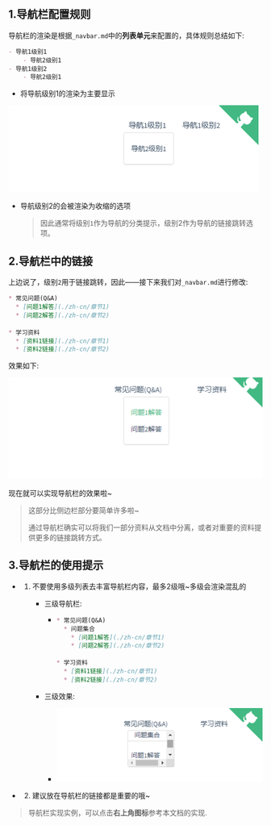 ## 1.导航栏配置规则

导航栏的渲染是根据`_navbar.md`中的**列表单元**来配置的，具体规则总结如下:

```markdown
- 导航1级别1
	- 导航2级别1
- 导航1级别2
	- 导航2级别1
```

- 将导航级别1的渲染为主要显示

![image-20220122143751604](导航栏里的链接.assets/image-20220122143751604.png)

* 导航级别2的会被渲染为收缩的选项

  > 因此通常将级别`1`作为导航的分类提示，级别2作为导航的链接跳转选项。

## 2.导航栏中的链接

上边说了，级别`2`用于链接跳转，因此——接下来我们对`_navbar.md`进行修改:

```markdown
* 常见问题(Q&A)
  * [问题1解答](./zh-cn/章节1)
  * [问题2解答](./zh-cn/章节2)

* 学习资料
  * [资料1链接](./zh-cn/章节1)
  * [资料2链接](./zh-cn/章节2)
```

效果如下:

![image-20220122144342707](导航栏里的链接.assets/image-20220122144342707.png)

现在就可以实现导航栏的效果啦~

> 这部分比侧边栏部分要简单许多啦~
>
> 通过导航栏确实可以将我们一部分资料从文档中分离，或者对重要的资料提供更多的链接跳转方式。

## 3.导航栏的使用提示

* 1. 不要使用多级列表去丰富导航栏内容，最多2级哦~多级会渲染混乱的

     * 三级导航栏:

       * ```markdown
         * 常见问题(Q&A)
           * 问题集合
             * [问题1解答](./zh-cn/章节1)
             * [问题2解答](./zh-cn/章节2)
         
         * 学习资料
           * [资料1链接](./zh-cn/章节1)
           * [资料2链接](./zh-cn/章节2)
         ```

     * 三级效果:
       
       * ![image-20220122144833698](导航栏里的链接.assets/image-20220122144833698.png)

- 2. 建议放在导航栏的链接都是重要的哦~



> 导航栏实现实例，可以点击**右上角图标**参考本文档的实现.
